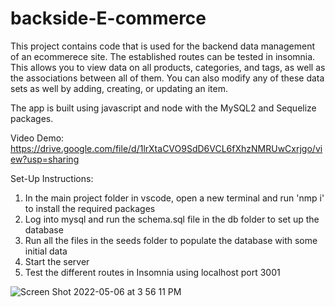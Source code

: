 # backside-E-commerce

This project contains code that is used for the backend data management of an ecommerece site. The established routes can be tested in insomnia. This allows you to view data on all products, categories, and tags, as well as the associations between all of them. You can also modify any of these data sets as well by adding, creating, or updating an item. 

The app is built using javascript and node with the MySQL2 and Sequelize packages. 

Video Demo: https://drive.google.com/file/d/1lrXtaCVO9SdD6VCL6fXhzNMRUwCxrjgo/view?usp=sharing

Set-Up Instructions:
  1. In the main project folder in vscode, open a new terminal and run 'nmp i' to install the required packages
  2. Log into mysql and run the schema.sql file in the db folder to set up the database
  3. Run all the files in the seeds folder to populate the database with some initial data
  4. Start the server 
  5. Test the different routes in Insomnia using localhost port 3001
  
  ![Screen Shot 2022-05-06 at 3 56 11 PM](https://user-images.githubusercontent.com/98481913/167225880-f0f97817-256c-47ad-b415-7aaabbf9c5ea.png)
